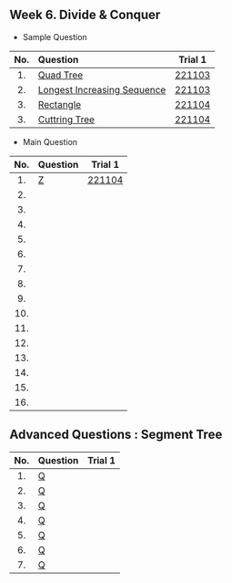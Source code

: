 ## Week 6. Divide & Conquer
* Sample Question

|No.  |Question|Trial 1|
|:---:|:-------|:-----:|
|1.  |[Quad Tree](https://www.acmicpc.net/problem/1992)| [221103](https://github.com/JoonHyeok-hozy-Kim/algorithm_study/blob/main/BaekJoon/Solutions/Week6/SampleQuestions/Sol_S1_221103_1992.py) |
|2.  |[Longest Increasing Sequence](https://www.acmicpc.net/problem/14003)| [221103](https://github.com/JoonHyeok-hozy-Kim/algorithm_study/blob/main/BaekJoon/Solutions/Week6/SampleQuestions/Sol_S3_221103_14003.py) |
|3.  |[Rectangle](https://www.acmicpc.net/problem/2171)| [221104](https://github.com/JoonHyeok-hozy-Kim/algorithm_study/blob/main/BaekJoon/Solutions/Week6/SampleQuestions/Sol_S4_221104_2171.py) |
|3.  |[Cuttring Tree](https://www.acmicpc.net/problem/2805)| [221104](https://github.com/JoonHyeok-hozy-Kim/algorithm_study/blob/main/BaekJoon/Solutions/Week6/SampleQuestions/Sol_S5_221104_2805.py) |


* Main Question

|No.  |Question|Trial 1|
|:---:|:-------|:-----:|
|1.   |[Z](https://www.acmicpc.net/problem/1074)| [221104](https://github.com/JoonHyeok-hozy-Kim/algorithm_study/blob/main/BaekJoon/Solutions/Week6/MainQuestions/Sol_01_221104_1074.py) |
|2.   |[](https://www.acmicpc.net/problem/)| []() |
|3.   |[](https://www.acmicpc.net/problem/)| []() |
|4.   |[](https://www.acmicpc.net/problem/)| []() |
|5.   |[](https://www.acmicpc.net/problem/)| []() |
|6.   |[](https://www.acmicpc.net/problem/)| []() |
|7.   |[](https://www.acmicpc.net/problem/)| []() |
|8.   |[](https://www.acmicpc.net/problem/)| []() |
|9.   |[](https://www.acmicpc.net/problem/)| []() |
|10.  |[](https://www.acmicpc.net/problem/)| []() |
|11.  |[](https://www.acmicpc.net/problem/)| []() |
|12.  |[](https://www.acmicpc.net/problem/)| []() |
|13.  |[](https://www.acmicpc.net/problem/)| []() |
|14.  |[](https://www.acmicpc.net/problem/)| []() |
|15.  |[](https://www.acmicpc.net/problem/)| []() |
|16.  |[](https://www.acmicpc.net/problem/)| []() |


## Advanced Questions : Segment Tree
|No.  |Question|Trial 1|
|:---:|:------|:-----:|
|1. |[Q](https://www.acmicpc.net/problem/2243 ) | []() |
|2. |[Q](https://www.acmicpc.net/problem/10999) | []() |
|3. |[Q](https://www.acmicpc.net/problem/13537) | []() |
|4. |[Q](https://www.acmicpc.net/problem/2517 ) | []() |
|5. |[Q](https://www.acmicpc.net/problem/5419 ) | []() |
|6. |[Q](https://www.acmicpc.net/problem/17353) | []() |
|7. |[Q](https://www.acmicpc.net/problem/2336 ) | []() |